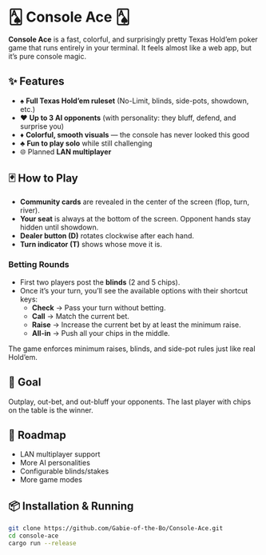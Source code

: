 # 🂡 Console Ace 🂡

**Console Ace** is a fast, colorful, and surprisingly pretty Texas Hold’em poker game that runs entirely in your terminal. It feels almost like a web app, but it’s pure console magic.  

## ✨ Features
- ♠ **Full Texas Hold’em ruleset** (No-Limit, blinds, side-pots, showdown, etc.)  
- ♥ **Up to 3 AI opponents** (with personality: they bluff, defend, and surprise you)  
- ♦ **Colorful, smooth visuals** — the console has never looked this good  
- ♣ **Fun to play solo** while still challenging  
- 🌐 Planned **LAN multiplayer**

## 🃏 How to Play

- **Community cards** are revealed in the center of the screen (flop, turn, river).  
- **Your seat** is always at the bottom of the screen. Opponent hands stay hidden until showdown.  
- **Dealer button (D)** rotates clockwise after each hand.  
- **Turn indicator (T)** shows whose move it is.  

### Betting Rounds
- First two players post the **blinds** (2 and 5 chips).  
- Once it’s your turn, you’ll see the available options with their shortcut keys:  
  - **Check** → Pass your turn without betting.  
  - **Call** → Match the current bet.  
  - **Raise** → Increase the current bet by at least the minimum raise.  
  - **All-in** → Push all your chips in the middle.  

The game enforces minimum raises, blinds, and side-pot rules just like real Hold’em.

## 🎯 Goal

Outplay, out-bet, and out-bluff your opponents. The last player with chips on the table is the winner.  

## 🚧 Roadmap
- LAN multiplayer support  
- More AI personalities  
- Configurable blinds/stakes  
- More game modes 

## 📦 Installation & Running

```bash
git clone https://github.com/Gabie-of-the-Bo/Console-Ace.git
cd console-ace
cargo run --release
```